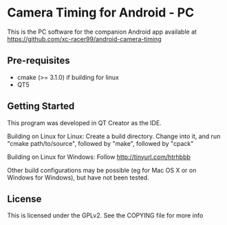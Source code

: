 
Camera Timing for Android - PC
===================================

This is the PC software for the companion Android app available at
https://github.com/xc-racer99/android-camera-timing

Pre-requisites
--------------

- cmake (>= 3.1.0) if building for linux
- QT5

Getting Started
---------------
This program was developed in QT Creator as the IDE.

Building on Linux for Linux:
Create a build directory.  Change into it, and run "cmake
path/to/source", followed by "make", followed by "cpack"

Building on Linux for Windows:
Follow http://tinyurl.com/htrhbbb

Other build configurations may be possible (eg for Mac OS X or on Windows
for Windows), but have not been tested.

License
-------

This is licensed under the GPLv2.  See the COPYING file for more info

